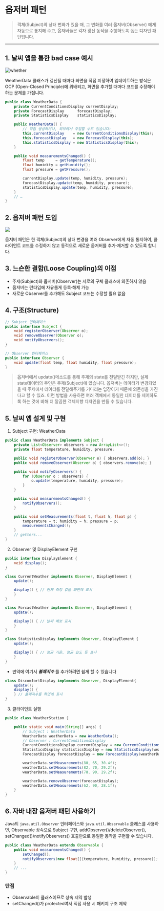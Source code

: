 # 옵저버 패턴

> 객체(Subject)의 상태 변화가 있을 때, 그 변화를 여러 옵저버(Observer) 에게 자동으로 통지해 주고, 옵저버들은 각자 갱신 동작을 수행하도록 돕는 디자인 패턴입니다.

---

## 1. 날씨 앱을 통한 bad case 예시

![whether](https://velog.velcdn.com/images%2Fhanna2100%2Fpost%2F4f906070-4233-40d2-aeac-9e711e253283%2F20210118_223745.png)


WeatherData 클래스가 갱신될 때마다 화면을 직접 지정하여 업데이트하는 방식은 OCP (Open-Closed Principle)에 위배되고, 화면을 추가할 때마다 코드를 수정해야 하는 문제를 가집니다.

```java
public class WeatherData {
    private CurrentConditionsDisplay currentDisplay;
    private ForecastDisplay      forecastDisplay;
    private StatisticsDisplay    statisticsDisplay;

    public WeatherData() {
        // 직접 생성하거나, 외부에서 주입할 수도 있습니다:
        this.currentDisplay    = new CurrentConditionsDisplay(this);
        this.forecastDisplay   = new ForecastDisplay(this);
        this.statisticsDisplay = new StatisticsDisplay(this);
    }

    public void measurementsChanged() {
        float temp     = getTemperature();
        float humidity = getHumidity();
        float pressure = getPressure();

        currentDisplay.update(temp, humidity, pressure);
        forecastDisplay.update(temp, humidity, pressure);
        statisticsDisplay.update(temp, humidity, pressure);
    }
    // …    
}
```

## 2. 옵저버 패턴 도입

![](https://velog.velcdn.com/images%2Fhanna2100%2Fpost%2F6a8c2db1-1f2a-49f5-919d-d046f4643aa8%2F20210118_232543.png)

옵저버 패턴은 한 객체(Subject)의 상태 변경을 여러 Observer에게 자동 통지하여, 클라이언트 코드를 수정하지 않고 동적으로 새로운 옵저버를 추가·제거할 수 있도록 합니다.

## 3. 느슨한 결합(Loose Coupling)의 이점
- 주제(Subject)와 옵저버(Observer)는 서로의 구체 클래스에 의존하지 않음
- 옵저버는 런타임에 자유롭게 등록·해제 가능
- 새로운 Observer를 추가해도 Subject 코드는 수정할 필요 없음

## 4. 구조(Structure)
```java
// Subject 인터페이스
public interface Subject {
    void registerObserver(Observer o);
    void removeObserver(Observer o);
    void notifyObservers();
}

// Observer 인터페이스
public interface Observer {
    void update(float temp, float humidity, float pressure);
}
```

> 옵저버에서 update()메소드를 통해 주제의 state를 전달받긴 하지만, 실제 state데이터의 주인은 주제(Subject)에 있습니다. 옵저버는 데이터가 변경되었을 때 주제에서 데이터를 전달해주기를 기다리는 입장이기 때문에 의존성을 가진다고 할 수 있죠. 이런 방법을 사용하면 여러 객체에서 동일한 데이터를 제어하도록 하는 것에 비해 더 깔끔한 객체지향 디자인을 만들 수 있습니다.

## 5. 날씨 앱 설계 및 구현
1) Subject 구현: WeatherData
```java
public class WeatherData implements Subject {
    private List<Observer> observers = new ArrayList<>();
    private float temperature, humidity, pressure;

    public void registerObserver(Observer o) { observers.add(o); }
    public void removeObserver(Observer o) { observers.remove(o); }

    public void notifyObservers() {
        for (Observer o : observers) {
            o.update(temperature, humidity, pressure);
        }
    }

    public void measurementsChanged() {
        notifyObservers();
    }

    public void setMeasurements(float t, float h, float p) {
        temperature = t; humidity = h; pressure = p;
        measurementsChanged();
    }
    // getters...
}
```

2) Observer 및 DisplayElement 구현
```java
public interface DisplayElement {
    void display();
}

class CurrentWeather implements Observer, DisplayElement {
    update();

    display() { // 현재 측정 값을 화면에 표시 
    }
}

class ForcastWeather implements Observer, DisplayElement {
    update();

    display() { // 날씨 예보 표시 
    }
}

class StatisticsDisplay implements Observer, DisplayElement {
    update();

    display() { // 평균 기온, 평균 습도 등 표시 
    }
}
```

- 만약에 여기서 ***불쾌지수*** 를 추가하려면 쉽게 할 수 있습니다
```java
class DiscomfortDisplay implements Observer, DisplayElement{
	update();
	display() {
    } // 불쾌지수를 화면에 표시 
}
```

3) 클라이언트 실행
```java
public class WeatherStation {

    public static void main(String[] args) {
        // Subject : WeatherData
        WeatherData weatherData = new WeatherData();
        // Observer : CurrentConditionsDisplay
        CurrentConditionsDisplay currentDisplay = new CurrentConditionsDisplay(weatherData);
        StatisticsDisplay statisticsDisplay = new StatisticsDisplay(weatherData);
        ForecastDisplay forecastDisplay = new ForecastDisplay(weatherData);

        weatherData.setMeasurements(80, 65, 30.4f);
        weatherData.setMeasurements(82, 70, 29.2f);
        weatherData.setMeasurements(78, 90, 29.2f);

        weatherData.removeObserver(forecastDisplay);
        weatherData.setMeasurements(62, 90, 28.1f);
    }
}
```

## 6. 자바 내장 옵저버 패턴 사용하기
Java의 `java.util.Observer` 인터페이스와 `java.util.Observable` 클래스를 사용하면, Observable 상속으로 Subject 구현, addObserver()/deleteObserver(), setChanged()/notifyObservers() 호출만으로 동일한 동작을 구현할 수 있습니다.

```java
public class WeatherData extends Observable {
    public void measurementsChanged() {
        setChanged();
        notifyObservers(new float[]{temperature, humidity, pressure});
    }
    // ...
}
```

### 단점
- Observable이 클래스이므로 상속 제약 발생
- setChanged()가 protected여서 직접 사용 시 패키지 구조 제약